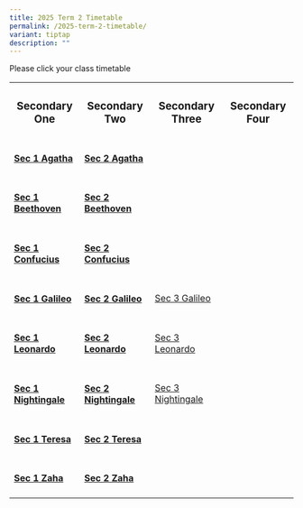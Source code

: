 ```yaml
---
title: 2025 Term 2 Timetable
permalink: /2025-term-2-timetable/
variant: tiptap
description: ""
---
```

<p>Please click your class timetable</p>
<table style="minWidth: 100px">
<colgroup>
<col>
<col>
<col>
<col>
</colgroup>
<tbody>
<tr>
<th rowspan="1" colspan="1">
<h3><strong>Secondary One</strong></h3>
</th>
<th rowspan="1" colspan="1">
<h3><strong>Secondary Two</strong></h3>
</th>
<th rowspan="1" colspan="1">
<h3><strong>Secondary Three</strong></h3>
</th>
<th rowspan="1" colspan="1">
<h3><strong>Secondary Four</strong></h3>
</th>
</tr>
<tr>
<td rowspan="1" colspan="1">
<h4><a href="/files/2025 Timetable Term 2/2025_Term_2_Sec_1_Class_Timetable_Sec1_1.pdf" rel="noopener nofollow" target="_blank">Sec 1 Agatha</a></h4>
</td>
<td rowspan="1" colspan="1">
<h4><a href="/files/2025 Timetable Term 2/2025_Term_2_Sec_2_Class_Timetable_Sec2_1.pdf" rel="noopener nofollow" target="_blank">Sec 2 Agatha</a></h4>
</td>
<td rowspan="1" colspan="1">
<p></p>
</td>
<td rowspan="1" colspan="1">
<p></p>
</td>
</tr>
<tr>
<td rowspan="1" colspan="1">
<h4><a href="/files/2025 Timetable Term 2/2025_Term_2_Sec_1_Class_Timetable_Sec1_2.pdf" rel="noopener nofollow" target="_blank">Sec 1 Beethoven</a></h4>
</td>
<td rowspan="1" colspan="1">
<h4><a href="/files/2025 Timetable Term 2/2025_Term_2_Sec_2_Class_Timetable_Sec2_2.pdf" rel="noopener nofollow" target="_blank">Sec 2 Beethoven</a></h4>
</td>
<td rowspan="1" colspan="1">
<p></p>
</td>
<td rowspan="1" colspan="1">
<p></p>
</td>
</tr>
<tr>
<td rowspan="1" colspan="1">
<h4><a href="/files/2025 Timetable Term 2/2025_Term_2_Sec_1_Class_Timetable_Sec1_3.pdf" rel="noopener nofollow" target="_blank">Sec 1 Confucius</a></h4>
</td>
<td rowspan="1" colspan="1">
<h4><a href="/files/2025 Timetable Term 2/2025_Term_2_Sec_2_Class_Timetable_Sec2_3.pdf" rel="noopener nofollow" target="_blank">Sec 2 Confucius</a></h4>
</td>
<td rowspan="1" colspan="1">
<p></p>
</td>
<td rowspan="1" colspan="1">
<p></p>
</td>
</tr>
<tr>
<td rowspan="1" colspan="1">
<h4><a href="/files/2025 Timetable Term 2/2025_Term_2_Sec_1_Class_Timetable_Sec1_4.pdf" rel="noopener nofollow" target="_blank">Sec 1 Galileo</a></h4>
</td>
<td rowspan="1" colspan="1">
<h4><a href="/files/2025 Timetable Term 2/2025_Term_2_Sec_2_Class_Timetable_Sec2_4.pdf" rel="noopener nofollow" target="_blank">Sec 2 Galileo</a></h4>
</td>
<td rowspan="1" colspan="1">
<p><a href="/files/2025 Timetable Term 2/2025_Term_2_Sec_3_Class_Timetable_Sec3_4.pdf" rel="noopener nofollow" target="_blank">Sec 3 Galileo</a>
</p>
</td>
<td rowspan="1" colspan="1">
<p></p>
</td>
</tr>
<tr>
<td rowspan="1" colspan="1">
<h4><a href="/files/2025 Timetable Term 2/2025_Term_2_Sec_1_Class_Timetable_Sec1_5.pdf" rel="noopener nofollow" target="_blank">Sec 1 Leonardo</a></h4>
</td>
<td rowspan="1" colspan="1">
<h4><a href="/files/2025 Timetable Term 2/2025_Term_2_Sec_2_Class_Timetable_Sec2_5.pdf" rel="noopener nofollow" target="_blank">Sec 2 Leonardo</a></h4>
</td>
<td rowspan="1" colspan="1">
<p><a href="/files/2025 Timetable Term 2/2025_Term_2_Sec_3_Class_Timetable_Sec3_5.pdf" rel="noopener nofollow" target="_blank">Sec 3 Leonardo</a>
</p>
</td>
<td rowspan="1" colspan="1">
<p></p>
</td>
</tr>
<tr>
<td rowspan="1" colspan="1">
<h4><a href="/files/2025 Timetable Term 2/2025_Term_2_Sec_1_Class_Timetable_Sec1_6.pdf" rel="noopener nofollow" target="_blank">Sec 1 Nightingale</a></h4>
</td>
<td rowspan="1" colspan="1">
<h4><a href="/files/2025 Timetable Term 2/2025_Term_2_Sec_2_Class_Timetable_Sec2_6.pdf" rel="noopener nofollow" target="_blank">Sec 2 Nightingale</a></h4>
</td>
<td rowspan="1" colspan="1">
<p><a href="/files/2025 Timetable Term 2/2025_Term_2_Sec_3_Class_Timetable_Sec3_6.pdf" rel="noopener nofollow" target="_blank">Sec 3 Nightingale</a>
</p>
</td>
<td rowspan="1" colspan="1">
<p></p>
</td>
</tr>
<tr>
<td rowspan="1" colspan="1">
<h4><a href="/files/2025 Timetable Term 2/2025_Term_2_Sec_1_Class_Timetable_Sec1_7.pdf" rel="noopener nofollow" target="_blank">Sec 1 Teresa</a></h4>
</td>
<td rowspan="1" colspan="1">
<h4><a href="/files/2025 Timetable Term 2/2025_Term_2_Sec_2_Class_Timetable_Sec2_7.pdf" rel="noopener nofollow" target="_blank">Sec 2 Teresa</a></h4>
</td>
<td rowspan="1" colspan="1">
<p></p>
</td>
<td rowspan="1" colspan="1">
<p></p>
</td>
</tr>
<tr>
<td rowspan="1" colspan="1">
<h4><a href="/files/2025 Timetable Term 2/2025_Term_2_Sec_1_Class_Timetable_Sec1_8.pdf" rel="noopener nofollow" target="_blank">Sec 1 Zaha</a></h4>
</td>
<td rowspan="1" colspan="1">
<h4><a href="/files/2025 Timetable Term 2/2025_Term_2_Sec_2_Class_Timetable_Sec2_8.pdf" rel="noopener nofollow" target="_blank">Sec 2 Zaha</a></h4>
</td>
<td rowspan="1" colspan="1">
<p></p>
</td>
<td rowspan="1" colspan="1">
<p></p>
</td>
</tr>
</tbody>
</table>
<p></p>